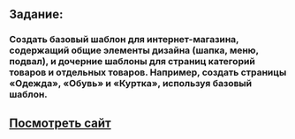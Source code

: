 ## Задание:
### Создать базовый шаблон для интернет-магазина, содержащий общие элементы дизайна (шапка, меню, подвал), и дочерние шаблоны для страниц категорий товаров и отдельных товаров. Например, создать страницы «Одежда», «Обувь» и «Куртка», используя базовый шаблон.
## [Посмотреть сайт](https://github.com/bbilyu/html_css/blob/b09db97f32edce56be398e58cd6c3d2dec9a2575/home_work/hw_six/%D0%9F%D1%80%D0%BE%D0%B2%D0%B5%D1%80%D0%BA%D0%B0%20%D0%BD%D0%B0%20%D0%BE%D1%88%D0%B8%D0%B1%D0%BA%D0%B8.pdf)
